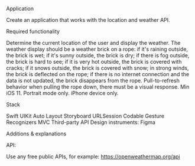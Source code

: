 Application

Create an application that works with the location and weather API.



Required functionality

Determine the current location of the user and display the weather.
The weather display should be a weather brick on a rope:
if it's raining outside, the brick is wet;
if it's sunny outside, the brick is dry;
if there is fog outside, the brick is hard to see;
if it is very hot outside, the brick is covered with cracks;
if it snows outside, the brick is covered with snow;
in strong winds, the brick is deflected on the rope;
if there is no internet connection and the data is not updated, the brick disappears from the rope.
Pull-to-refresh behavior when pulling the rope down, there must be a visual response.
Min iOS 11.
Portrait mode only.
iPhone device only.


Stack

Swift
UIKit
Auto Layout
Storyboard
URLSession
Codable
Gesture Recognizers
MVC
Third-party API
Design instruments: Figma


Additions & explanations

API: 

Use any free public APIs, for example: https://openweathermap.org/api 

